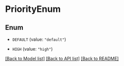 # PriorityEnum

## Enum


* `DEFAULT` (value: `"default"`)

* `HIGH` (value: `"high"`)


[[Back to Model list]](../README.md#documentation-for-models) [[Back to API list]](../README.md#documentation-for-api-endpoints) [[Back to README]](../README.md)


